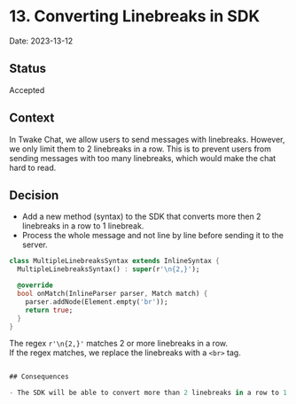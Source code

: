 # 13. Converting Linebreaks in SDK

Date: 2023-13-12

## Status

Accepted

## Context

In Twake Chat, we allow users to send messages with linebreaks. However, we only limit them to 2 linebreaks in a row. This is to prevent users from sending messages with too many linebreaks, which would make the chat hard to read.

## Decision

- Add a new method (syntax) to the SDK that converts more then 2 linebreaks in a row to 1 linebreak.
- Process the whole message and not line by line before sending it to the server.

```dart
class MultipleLinebreaksSyntax extends InlineSyntax {
  MultipleLinebreaksSyntax() : super(r'\n{2,}');

  @override
  bool onMatch(InlineParser parser, Match match) {
    parser.addNode(Element.empty('br'));
    return true;
  }
}
```

The regex `r'\n{2,}'` matches 2 or more linebreaks in a row.  
If the regex matches, we replace the linebreaks with a `<br>` tag.

```dart

## Consequences

- The SDK will be able to convert more than 2 linebreaks in a row to 1 linebreak.